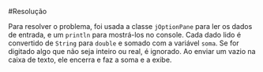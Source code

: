 #Resolução

Para resolver o problema, foi usada a classe `jOptionPane` para ler os dados de entrada, e um `println` para mostrá-los no console. Cada dado lido é convertido de `String` para `double` e somado com a variável `soma`. Se for digitado algo que não seja inteiro ou real, é ignorado. Ao enviar um vazio na caixa de texto, ele encerra e faz a soma e a exibe.

